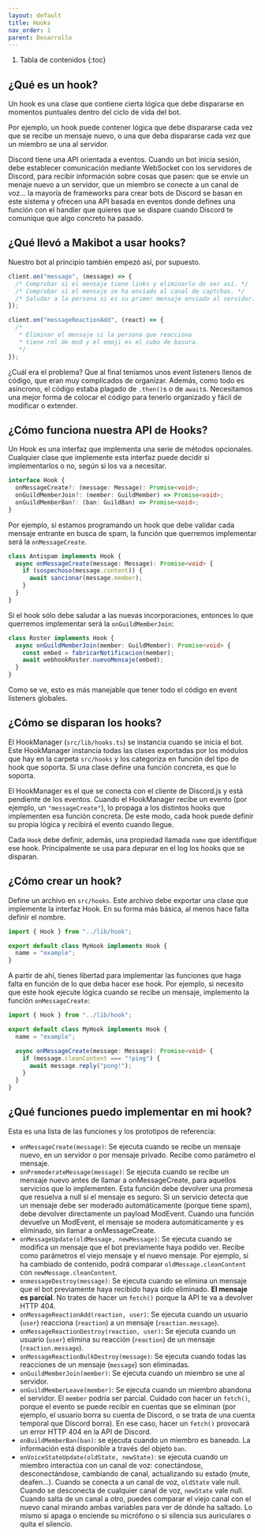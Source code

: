 ```yaml
---
layout: default
title: Hooks
nav_order: 1
parent: Desarrollo
---
```


1. Tabla de contenidos
{:toc}

## ¿Qué es un hook?

Un hook es una clase que contiene cierta lógica que debe dispararse en momentos puntuales dentro del ciclo de vida del bot.

Por ejemplo, un hook puede contener lógica que debe dispararse cada vez que se recibe un mensaje nuevo, o una que deba dispararse cada vez que un miembro se una al servidor.

Discord tiene una API orientada a eventos. Cuando un bot inicia sesión, debe establecer comunicación mediante WebSocket con los servidores de Discord, para recibir información sobre cosas que pasen: que se envíe un menaje nuevo a un servidor, que un miembro se conecte a un canal de voz... la mayoría de frameworks para crear bots de Discord se basan en este sistema y ofrecen una API basada en eventos donde defines una función con el handler que quieres que se dispare cuando Discord te comunique que algo concreto ha pasado.

## ¿Qué llevó a Makibot a usar hooks?

Nuestro bot al principio también empezó así, por supuesto.

```js
client.on("message", (message) => {
  /* Comprobar si el mensaje tiene links y eliminarlo de ser así. */
  /* Comprobar si el mensaje se ha enviado al canal de captchas. */
  /* Saludar a la persona si es su primer mensaje enviado al servidor. */
});

client.on("messageReactionAdd", (react) => {
  /* 
   * Eliminar el mensaje si la persona que reacciona
   * tiene rol de mod y el emoji es el cubo de basura.
   */
});
```

¿Cuál era el problema? Que al final teníamos unos event listeners llenos de código, que eran muy complicados de organizar. Además, como todo es asíncrono, el código estaba plagado de `.then()`s o de `await`s. Necesitamos una mejor forma de colocar el código para tenerlo organizado y fácil de modificar o extender.

## ¿Cómo funciona nuestra API de Hooks?

Un Hook es una interfaz que implementa una serie de métodos opcionales. Cualquier clase que implemente esta interfaz puede decidir si implementarlos o no, según si los va a necesitar.

```ts
interface Hook {
  onMessageCreate?: (message: Message): Promise<void>;
  onGuildMemberJoin?: (member: GuildMember) => Promise<void>;
  onGuildMemberBan?: (ban: GuildBan) => Promise<void>;
}
```

Por ejemplo, si estamos programando un hook que debe validar cada mensaje entrante en busca de spam, la función que querremos implementar será la `onMessageCreate`.

```ts
class Antispam implements Hook {
  async onMessageCreate(message: Message): Promise<void> {
    if (sospechoso(message.content)) {
      await sancionar(message.member);
    }
  }
}
```

Si el hook sólo debe saludar a las nuevas incorporaciones, entonces lo que querremos implementar será la `onGuildMemberJoin`:

```ts
class Roster implements Hook {
  async onGuildMemberJoin(member: GuildMember): Promise<void> {
    const embed = fabricarNotificacion(member);
    await webhookRoster.nuevoMensaje(embed);
  }
}
```

Como se ve, esto es más manejable que tener todo el código en event listeners globales.

## ¿Cómo se disparan los hooks?

El HookManager (`src/lib/hooks.ts`) se instancia cuando se inicia el bot. Este HookManager instancia todas las clases exportadas por los módulos que hay en la carpeta `src/hooks` y los categoriza en función del tipo de hook que soporta. Si una clase define una función concreta, es que lo soporta.

El HookManager es el que se conecta con el cliente de Discord.js y está pendiente de los eventos. Cuando el HookManager recibe un evento (por ejemplo, un `"messageCreate"`), lo propaga a los distintos hooks que implementen esa función concreta. De este modo, cada hook puede definir su propia lógica y recibirá el evento cuando llegue.

Cada `Hook` debe definir, además, una propiedad llamada `name` que identifique ese hook. Principalmente se usa para depurar en el log los hooks que se disparan.

## ¿Cómo crear un hook?

Define un archivo en `src/hooks`. Este archivo debe exportar una clase que implemente la interfaz Hook. En su forma más básica, al menos hace falta definir el nombre.

```ts
import { Hook } from "../lib/hook";

export default class MyHook implements Hook {
  name = "example";
}
```

A partir de ahí, tienes libertad para implementar las funciones que haga falta en función de lo que deba hacer ese hook. Por ejemplo, si necesito que este hook ejecute lógica cuando se recibe un mensaje, implemento la función `onMessageCreate`:

```ts
import { Hook } from "../lib/hook";

export default class MyHook implements Hook {
  name = "example";

  async onMessageCreate(message: Message): Promise<void> {
    if (message.cleanContent === "!ping") {
      await message.reply("pong!");
    }
  }
}
```

## ¿Qué funciones puedo implementar en mi hook?

Esta es una lista de las funciones y los prototipos de referencia:

* `onMessageCreate(message)`: Se ejecuta cuando se recibe un mensaje nuevo, en un servidor o por mensaje privado. Recibe como parámetro el mensaje.
* `onPremoderateMessage(message)`: Se ejecuta cuando se recibe un mensaje nuevo antes de llamar a onMessageCreate, para aquellos servicios que lo implementen. Esta función debe devolver una promesa que resuelva a null si el mensaje es seguro. Si un servicio detecta que un mensaje debe ser moderado automáticamente (porque tiene spam), debe devolver directamente un payload ModEvent. Cuando una función devuelve un ModEvent, el mensaje se modera automáticamente y es eliminado, sin llamar a onMessageCreate.
* `onMessageUpdate(oldMessage, newMessage)`: Se ejecuta cuando se modifica un mensaje que el bot previamente haya podido ver. Recibe como parámetros el viejo mensaje y el nuevo mensaje. Por ejemplo, si ha cambiado de contenido, podrá comparar `oldMessage.cleanContent` con `newMessage.cleanContent`.
* `onmessageDestroy(message)`: Se ejecuta cuando se elimina un mensaje que el bot previamente haya recibido haya sido eliminado. **El mensaje es parcial**. No trates de hacer un `fetch()` porque la API te va a devolver HTTP 404.
* `onMessageReactionAdd(reaction, user)`: Se ejecuta cuando un usuario (`user`) reacciona (`reaction`) a un mensaje (`reaction.message`).
* `onMessageReactionDestroy(reaction, user)`: Se ejecuta cuando un usuario (`user`) elimina su reacción (`reaction`) de un mensaje (`reaction.message`).
* `onMessageReactionBulkDestroy(message)`: Se ejecuta cuando todas las reacciones de un mensaje (`message`) son eliminadas.
* `onGuildMemberJoin(member)`: Se ejecuta cuando un miembro se une al servidor.
* `onGuildMemberLeave(member)`: Se ejecuta cuando un miembro abandona el servidor. El `member` podría ser parcial. Cuidado con hacer un `fetch()`, porque el evento se puede recibir en cuentas que se eliminan (por ejemplo, el usuario borra su cuenta de Discord, o se trata de una cuenta temporal que Discord borra). En ese caso, hacer un `fetch()` provocará un error HTTP 404 en la API de Discord.
* `onBuildMemberBan(ban)`: se ejecuta cuando un miembro es baneado. La información está disponible a través del objeto `ban`.
* `onVoiceStateUpdate(oldState, newState)`: se ejecuta cuando un miembro interactúa con un canal de voz: conectándose, desconectándose, cambiando de canal, actualizando su estado (mute, deafen...). Cuando se conecta a un canal de voz, `oldState` vale null. Cuando se desconecta de cualquier canal de voz, `newState` vale null. Cuando salta de un canal a otro, puedes comparar el viejo canal con el nuevo canal mirando ambas variables para ver de dónde ha saltado. Lo mismo si apaga o enciende su micrófono o si silencia sus auriculares o quita el silencio.

